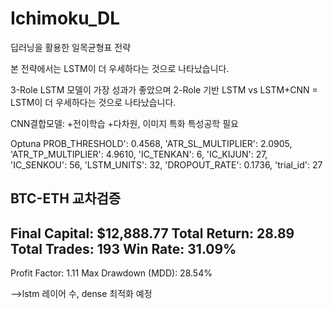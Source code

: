 # Ichimoku_DL
딥러닝을 활용한 일목균형표 전략

본 전략에서는 LSTM이 더 우세하다는 것으로 나타났습니다. 

3-Role LSTM 모델이 가장 성과가 좋았으며
2-Role 기반 LSTM vs LSTM+CNN = LSTM이 더 우세하다는 것으로 나타났습니다.

CNN결합모델:
+전이학습
+다차원, 이미지 특화 특성공학 필요


Optuna 
PROB_THRESHOLD': 0.4568, 'ATR_SL_MULTIPLIER': 2.0905, 'ATR_TP_MULTIPLIER': 4.9610,
'IC_TENKAN': 6, 'IC_KIJUN': 27, 'IC_SENKOU': 56,
'LSTM_UNITS': 32, 'DROPOUT_RATE': 0.1736, 'trial_id': 27

BTC-ETH 교차검증
-----------------------------------
Final Capital: $12,888.77
Total Return: 28.89
Total Trades: 193
Win Rate: 31.09%
------------------
Profit Factor: 1.11
Max Drawdown (MDD): 28.54%

-->lstm 레이어 수, dense 최적화 예정
